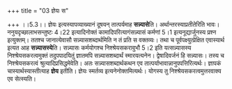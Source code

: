 +++
title = "03 ज्ञेयः स"

+++
।।5.3।। ज्ञेयः इत्यस्यापव्याख्यानं दूषयन् तात्पर्यमाह **सन्न्यासे**ति।
अर्थान्तरस्याप्रतीतेरिति भावः। ननुयदृच्छालाभसन्तुष्टः 4।22 इत्यादिनोक्तं
कामादिपरित्यागंसन्न्यासं कर्मणां 5।1 इत्यनूद्यार्जुनस्य प्रश्न
इत्युक्तम्। ततश्च जानात्येवासौ सन्न्यासशब्दार्थमिति न तं प्रति स
वक्तव्यः। तथा च पूर्वपक्ष्युत्प्रेक्षित एवास्यार्थ इत्यत आह
**सन्न्यासस्ये**ति। सन्न्यासः कर्मयोगश्च निश्श्रेयसकरावुभौ 5।2 इति
यत्सन्न्यासस्य निश्श्रेयसकरत्वमुक्तं तदुपपादयितुं ज्ञातमपि
सन्न्यासशब्दार्थं स्मारयत्यनेन। द्वेषादिवर्जनं हि सन्न्यासः। तस्य च
निश्श्रेयसकरत्वं श्रुत्यादिप्रसिद्धमेवेति। अतः सन्न्यासशब्दार्थकथन एव
तात्पर्याभावान्नानुपपत्तिरित्यर्थः। ज्ञापकं चास्यार्थस्यास्तीत्याह
**ज्ञेय** इतीति। ज्ञेयः स्मर्तव्य इत्यनेनोक्तमित्यर्थः। योगस्य तु
निश्श्रेयसकरत्वमुत्तरवाक्य एव सेत्स्यति।
